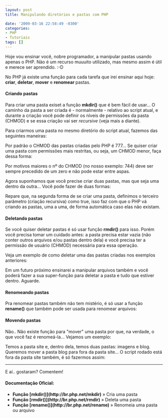 ```yaml
---
layout: post
title: Manipulando diretórios e pastas com PHP

date: '2009-03-16 22:58:49 -0300'
categories:
- PHP
- Tutoriais
tags: []
---
```

Hoje vou ensinar você, nobre programador, a manipular pastas usando apenas o PHP. Não é um recurso muuuito utilizado, mas mesmo assim é útil e merece ser aprendido.  :-D

No PHP já existe uma função para cada tarefa que irei ensinar aqui hoje: <strong>criar</strong>, <strong>deletar</strong>, <strong>mover</strong> e <strong>renomear </strong>pastas.

#### Criando pastas
Para criar uma pasta exiset a função <strong>mkdir()</strong> que é bem fácil de usar... O caminho da pasta a ser criada é - normalmente - relativo ao script atual, e durante a criação você pode definir os níveis de permissões da pasta (CHMOD) e se essa criação vai ser <em>recursive</em> (veja mais a diante).

Para criarmos uma pasta no mesmo diretório do script atual, fazemos das seguintes maneiras:


<div data-gist-id="c4dff05655fa484ce44a" data-gist-show-loading="false"></div>

Por padrão o CHMOD das pastas criadas pelo PHP é 777... Se quiser criar uma pasta com permissões mais restritas, ou seja, um CHMOD menor, faça dessa forma:


<div data-gist-id="382a3c8e9eb9e7b569ba" data-gist-show-loading="false"></div>

Por motivos maiores o nº do CHMOD (no nosso exemplo: 744) deve ser sempre precedido de um zero e não pode estar entre aspas.

Agora suponhamos que você precise criar duas pastas, mas que seja uma dentro da outra... Você pode fazer de duas formas:


<div data-gist-id="768668fff75e6bb7821a" data-gist-show-loading="false"></div>

Repare que, na segunda forma de se criar uma pasta, definimos o terceiro parâmetro (criação recursiva) como true, isso faz com que o PHP vá criando as pastas, uma a uma, de forma automática caso elas não existam.

#### Deletando pastas
Se você quiser deletar pastas é só usar função <strong>rmdir()</strong> para isso. Porém você precisa tomar um cuidado antes: a pasta precisa estar vazia (não conter outros arquivos e/ou pastas dentro dela) e você precisa ter a permissão de usuário (CHMOD) necessária para essa operação.

Veja um exemplo de como deletar uma das pastas criadas nos exemplos anteriores:


<div data-gist-id="942c1be47a40e0cf9411" data-gist-show-loading="false"></div>

Em um futuro próximo ensinarei a manipular arquivos também e você poderá fazer a sua super-função para deletar a pasta e tudo que estiver dentro. Aguarde.

#### Renomeando pastas
Pra renomear pastas também não tem mistério, é só usar a função <strong>rename()</strong> que também pode ser usada para renomear arquivos:


<div data-gist-id="48977b173b94034bf22c" data-gist-show-loading="false"></div>

#### Movendo pastas
Não.. Não existe função para "mover" uma pasta por que, na verdade, o que você faz é renomeá-la... Vejamos um exemplo:

Temos a pasta site e, dentro dela, temos duas pastas: imagens e blog. Queremos mover a pasta blog para fora da pasta site... O script rodado está fora da pasta site também, é só fazermos assim:


<div data-gist-id="1f4db1bd3c99a94c8a5c" data-gist-show-loading="false"></div>

------

E aí.. gostaram? Comentem!

#### Documentação Oficial:
<ul>
<li><strong>Função [mkdir()](http://br.php.net/mkdir)</strong> » Cria uma pasta</li>
<li><strong>Função [rmdir()](http://br.php.net/rmdir)</strong> » Deleta uma pasta</li>
<li><strong>Função [rename()](http://br.php.net/rename)</strong> » Renomeia uma pasta ou arquivo</li>
</ul>
